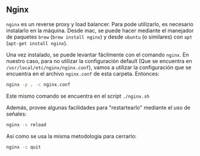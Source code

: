 ## Nginx

`nginx` es un reverse proxy y load balancer. Para pode utilizarlo, es necesario instalarlo en la máquina. Desde mac, se puede hacer mediante el manejador de paquetes `brew` (`brew install nginx`) y desde `ubuntu` (o similares) con `apt` (`apt-get install nginx`).

Una vez instalado, se puede levantar fácilmente con el comando `nginx`. En nuestro caso, para no utilizar la configuración default (Que se encuentra en `/usr/local/etc/nginx/nginx.conf`), vamos a utilizar la configuración que se encuentra en el archivo `nginx.conf` de esta carpeta. Entonces:

```bash
nginx -p . -c nginx.conf
```

Este mismo comando se encuentra en el script `./nginx.sh`

Además, provee algunas facilidades para "restartearlo" mediante el uso de señales:

```bash
nginx -s reload
```

Así como se usa la misma metodología para cerrarlo:

```bash
nginx -s quit
```